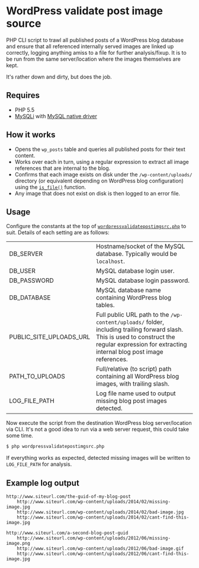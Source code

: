 # WordPress validate post image source
PHP CLI script to trawl all published posts of a WordPress blog database and ensure that all referenced internally served images are linked up correctly, logging anything amiss to a file for further analysis/fixup. It is to be run from the same server/location where the images themselves are kept.

It's rather down and dirty, but does the job.

## Requires
- PHP 5.5
- [MySQLi](http://php.net/mysqli) with [MySQL native driver](http://php.net/manual/en/book.mysqlnd.php)

## How it works
- Opens the `wp_posts` table and queries all published posts for their text content.
- Works over each in turn, using a regular expression to extract all image references that are internal to the blog.
- Confirms that each image exists on disk under the `/wp-content/uploads/` directory (or equivalent depending on WordPress blog configuration) using the [`is_file()`](http://php.net/manual/en/function.is-file.php) function.
- Any image that does not exist on disk is then logged to an error file.

## Usage
Configure the constants at the top of [`wordpressvalidatepostimgsrc.php`](wordpressvalidatepostimgsrc.php) to suit. Details of each setting are as follows:

<table>
	<tr>
		<td>DB_SERVER</td>
		<td>Hostname/socket of the MySQL database. Typically would be <code>localhost</code>.</td>
	</tr>
	<tr>
		<td>DB_USER</td>
		<td>MySQL database login user.</td>
	</tr>
	<tr>
		<td>DB_PASSWORD</td>
		<td>MySQL database login password.</td>
	</tr>
	<tr>
		<td>DB_DATABASE</td>
		<td>MySQL database name containing WordPress blog tables.</td>
	</tr>
	<tr>
		<td>PUBLIC_SITE_UPLOADS_URL</td>
		<td>Full public URL path to the <code>/wp-content/uploads/</code> folder, including trailing forward slash. This is used to construct the regular expression for extracting internal blog post image references.</td>
	</tr>
	<tr>
		<td>PATH_TO_UPLOADS</td>
		<td>Full/relative (to script) path containing all WordPress blog images, with trailing slash.</td>
	</tr>
	<tr>
		<td>LOG_FILE_PATH</td>
		<td>Log file name used to output missing blog post images detected.</td>
	</tr>
</table>

Now execute the script from the destination WordPress blog server/location via CLI. It's not a good idea to run via a web server request, this could take some time.

```sh
$ php wordpressvalidatepostimgsrc.php
```

If everything works as expected, detected missing images will be written to `LOG_FILE_PATH` for analysis.

## Example log output

```
http://www.siteurl.com/the-guid-of-my-blog-post
	http://www.siteurl.com/wp-content/uploads/2014/02/missing-image.jpg
	http://www.siteurl.com/wp-content/uploads/2014/02/bad-image.jpg
	http://www.siteurl.com/wp-content/uploads/2014/02/cant-find-this-image.jpg

http://www.siteurl.com/a-second-blog-post-guid
	http://www.siteurl.com/wp-content/uploads/2012/06/missing-image.png
	http://www.siteurl.com/wp-content/uploads/2012/06/bad-image.gif
	http://www.siteurl.com/wp-content/uploads/2012/06/cant-find-this-image.jpg
```
